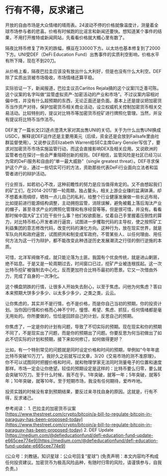 # 行有不得，反求诸己

开放的自由市场是大众情绪的晴雨表。24波动不停的价格就像温度计，测量着全球市场参与者的悲喜。价格有时候跑的比谣言和新闻还要快。想知道某个事件的结果，不用打开推特或新闻网站，先看看价格就大概心里有数了。

隔夜比特币修复了昨天的跌幅，横亘在33000下方。以太坊也基本修复到了2000下方。UNI受DEF（DeFi Education Fund）出售事件的实质利空影响，价格水平有所下降，现在不到20刀。

从价格上看，隔夜巴拉圭应该没有放出什么大利好，但是也没有什么大利空。DEF除了实质出货被市场吸收，市场情绪还算平稳。

实际验证一下，新闻报道，巴拉圭议员Carlitos Rejala搞的这个议案\[1\]乏善可陈。这个议案的名字叫做“监管虚拟资产-加密活动的产业和市场”。不过议案内容相对偏中性，并没有什么超预期的东西，无论正面还是负面。基本上还是提议把加密货币当作资产对待，保护加密货币相关商业活动，设立权威机关控制加密货币相关交易活动。比较特别的，提议对比特币等加密货币挖矿进行牌照化管理。当然，并没有提议将比特币当作法币。

DEF发了一篇长文\[2\]逐点澄清大家对其出售UNI的关切。关于为什么出售UNI换成USDC，解释说DEF运作还是主要用美元（后续，资金还是会放到Failsafe里由社群监督使用）。又说参议员Elizabeth Warren给SEC主席Gary Gensler写信了，要求对加密货币市场实施监管行动，而这会直接影响DEX及相关应用。又说欧洲的监管者也在探讨一些会严重阻碍创新的规则。DEF相信，监管风险是社区已经习以为常的DeFi服务和自由的“单一最大威胁”（single greatest threat）。DEF寻求保护这个产业，通过一些切实可行的方法，资助那些代表DeFi行业面向立法者和监管者进行的辩护活动。

行业担当，如若初心不改，这种前瞻性的努力是应当值得肯定的。又不由想起我们的矿工们，在2014-2017那一轮周期，独占鳌头，相关上游企业赚的盆满钵满，却不想着未雨绸缪，牺牲一点儿自己的私利，给整个行业健康发展做一些长远布局，比如提前进行能源结构调整，主动拥抱监管，消除误解，避免被戴上落后淘汰产业的帽子，甚至寻求产业的牌照化管理和有序经营等等。但是很可惜，并没有。看看那时候中国大矿工们在干些什么事？他们权欲膨胀，仗着自己手里握着压倒性的算力，对比特币核心开发者进行逼宫，试图进一步攫取代码的主导权，使之按照矿工利益集团的意志修改代码，改变代码的演化方向。这种行为，放在现实世界，就是军队向共和政府逼宫，试图把共和制变成军政府。不管某些人、以任何理由、用任何方法为这一行为辩护，都不能改变此种违逆历史发展潮流之行径的倒行逆施的本质。

可惜，北洋军阀做不成，就只能沦落为土匪。我国有个优良传统，就是进山剿匪，绝不姑息。于是又是一轮周期过去，时间窗口已过，挖矿产业被连根拔起。这一次比特币挖矿被强制去中心化，反而更加符合比特币最初的愿景。它又一次借由外力，完成了自身的一次净化。

这个横盘阴跌的行情，让很多人开始失去耐心，以至于焦虑。问他为何焦虑？答曰本来预期大饼多少多少、以太多少多少，之类之类，云云。

让你焦虑的，其实并不是行情，也不是价格，而是你自己当初的预期，你的投资计划。当你因行情和价格而心神不宁时，憧憬、希望、焦虑、抓狂，任何情绪都是毫无用处的。你所要做的，恰恰是回顾自己的计划，反思自己的预期。

你焦虑了，一定是你的计划有问题，导致了不切实际的预期。现在现实和你的预期不同了，不是现实出了问题，而是你的预期出了问题。你要反思为何当初做出了如此不切实际的计划和预期，接下来如何修订，如何做得更好？

比如，有一个特别常见的问题就是同时设定价格和时间的预期，举例如“今年年底比特币突破10万刀”。我好久之前就写过文章，3/20《交易市场的测不准原理》，你不可以试图同时把握价格和时间，就和物理学家无法同时测量电子的位置和速度那样。市场一定会让你绝望。较佳的预期设定是这样的：比特币要么归零，要么就会突破10万刀。至于什么时候，我不在乎。1年突破，就等一年；5年突破，就等5年；10年突破，就等10年。至于短期市场，我没有任何期待，爱咋咋地。

投资实践的时候没有拿到预期结果，要反过来寻找自身的原因。这就是，行有不得，反求诸己。

参考阅读： 1. 巴拉圭的加密货币议案 [https://www.thestreet.com/crypto/bitcoin/a-bill-to-regulate-bitcoin-in-paraguay-has-been-proposed-today](https://www.thestreet.com/crypto/bitcoin/a-bill-to-regulate-bitcoin-in-paraguay-has-been-proposed-today) 2. DEF Update [https://medium.com/@defieducationfund/defi-education-fund-update-e665cee774e9](https://medium.com/@defieducationfund/defi-education-fund-update-e665cee774e9)

\(公众号：刘教链。知识星球：公众号回复“星球”\)  \(免责声明：本文内容均不构成任何投资建议。加密货币为极高风险品种，有随时归零的风险，请谨慎参与，自我负责。\)

